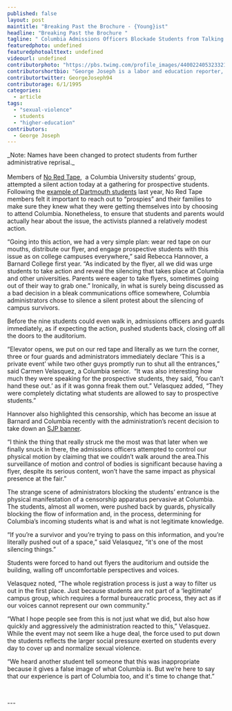 ```yaml
---
published: false
layout: post
maintitle: "Breaking Past the Brochure - {Young}ist"
headline: "Breaking Past the Brochure "
tagline: " Columbia Admissions Officers Blockade Students from Talking to Prospies about Sexual Assault"
featuredphoto: undefined
featuredphotoalttext: undefined
videourl: undefined
contributorphoto: "https://pbs.twimg.com/profile_images/440022405323321344/RotDF4PL.jpeg"
contributorshortbio: "George Joseph is a labor and education reporter, who looks to The Wire and Toblerones for daily inspiration."
contributortwitter: GeorgeJoseph94
contributorage: 6/1/1995
categories: 
  - article
tags: 
  - "sexual-violence"
  - students
  - "higher-education"
contributors: 
  - George Joseph
---
```


<p><span>_Note: Names have been changed to protect students from further administrative reprisal._ </span><span><br /><br />Members of </span><a href="https://twitter.com/NoRedTapeCU"><span>No Red Tape</span></a><span>, &nbsp;a Columbia University students&rsquo; group, attempted a silent action today at a gathering for prospective students. Following the </span><a href="http://thinkprogress.org/health/2013/04/27/1930821/dartmouth-board-of-trustees-chair-equates-protests-with-rape-threats/"><span>example of Dartmouth students</span></a><span> last year, No Red Tape members felt it important to reach out to &ldquo;prospies&rdquo; and their families to make sure they knew what they were getting themselves into by choosing to attend Columbia. Nonetheless, to ensure that students and parents would actually hear about the issue, the activists planned a relatively modest action. <br /> </span></p>
<p><span>&ldquo;Going into this action, we had a very simple plan: wear red tape on our mouths, distribute our flyer, and engage prospective students with this issue as on college campuses everywhere,&rdquo; said Rebecca Hannover, a Barnard College first year. &ldquo;As indicated by the flyer, all we did was urge students to take action and reveal the silencing that takes place at Columbia and other universities. Parents were eager to take flyers, sometimes going out of their way to grab one.&rdquo; Ironically, in what is surely being discussed as a bad decision in a bleak communications office somewhere, Columbia administrators chose to silence a silent protest about the silencing of campus survivors. <br /> </span></p>
<p><span>Before the nine students could even walk in, admissions officers and guards immediately, as if expecting the action, pushed students back, closing off all the doors to the auditorium.</span></p>
<p><span><span><span></span></span></span></p>
<p><span> &ldquo;Elevator opens, we put on our red tape and literally as we turn the corner, three or four guards and administrators immediately declare &lsquo;This is a private event&rsquo; while two other guys promptly run to shut all the entrances,&rdquo; said Carmen Velasquez, a Columbia senior. &nbsp;&ldquo;It was also interesting how much they were speaking for the prospective students, they said, &lsquo;You can&rsquo;t hand these out.&rsquo; as if it was gonna freak them out.&rdquo; Velasquez added, &ldquo;They were completely dictating what students are allowed to say to prospective students.&rdquo;<br /> </span></p>
<p><span>Hannover also highlighted this censorship, which has become an issue at Barnard and Columbia recently with the administration&rsquo;s recent decision to take down an </span><a href="http://youngist.org/Barnard-College-Censors-Students-for-Justice-in-Palestine/#.U0GgYV7c3Rw"><span>SJP banner</span></a><span>.</span></p>
<p><span><span><span></span></span></span></p>
<p><span>&ldquo;I think the thing that really struck me the most was that later when we finally snuck in there, the admissions officers attempted to control our physical motion by claiming that we couldn&rsquo;t walk around the area.This surveillance of motion and control of bodies is significant because having a flyer, despite its serious content, won&rsquo;t have the same impact as physical presence at the fair.&rdquo;<br /> </span></p>
<p><span>The strange scene of administrators blocking the students&rsquo; entrance is the physical manifestation of a censorship apparatus pervasive at Columbia. The students, almost all women, were pushed back by guards, physically blocking the flow of information and, in the process, determining for Columbia&rsquo;s incoming students what is and what is not legitimate knowledge.</span></p>
<p><span><span><span></span></span></span></p>
<p><span>&ldquo;If you&rsquo;re a survivor and you&rsquo;re trying to pass on this information, and you&rsquo;re literally pushed out of a space,&rdquo; said Velasquez, &ldquo;it's one of the most silencing things.&rdquo;</span></p>
<p><span> Students were forced to hand out flyers the auditorium and outside the building, walling off uncomfortable perspectives and voices.</span></p>
<p><span><span><span></span></span></span></p>
<p><span>Velasquez noted, &ldquo;The whole registration process is just a way to filter us out in the first place. Just because students are not part of a &lsquo;legitimate&rsquo; campus group, which requires a formal bureaucratic process, they act as if our voices cannot represent our own community.&rdquo;</span></p>
<p><span> &ldquo;What I hope people see from this is not just what we did, but also how quickly and aggressively the administration reacted to this,&rdquo; Velasquez. While the event may not seem like a huge deal, the force used to put down the students reflects the larger social pressure exerted on students every day to cover up and normalize sexual violence.</span></p>
<p><span><span><span></span></span></span></p>
<p><span> &ldquo;We heard another student tell someone that this was inappropriate because it gives a false image of what Columbia is. But we&rsquo;re here to say that our experience is part of Columbia too, and it's time to change that.&rdquo;</span></p>
<p><span>&nbsp;</span></p>
---
